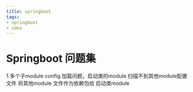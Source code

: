 ```yaml
---
title: springboot
tags: 
- springboot
- idea
---
```


# Springboot 问题集



1.多个子module config 加载问题，启动类的module 扫描不到其他module配置文件 将其他module 文件作为依赖包给 启动类module